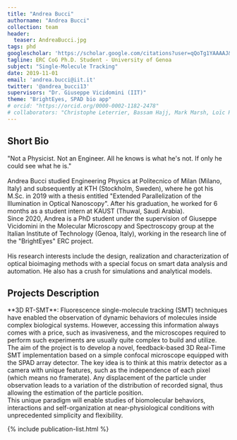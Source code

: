 ```yaml
---
title: "Andrea Bucci"
authorname: "Andrea Bucci"
collection: team
header:
  teaser: AndreaBucci.jpg
tags: phd
googlescholar: 'https://scholar.google.com/citations?user=qQoTg1YAAAAJ&hl=it'
tagline: ERC CoG Ph.D. Student - University of Genoa
subject: "Single-Molecule Tracking"
date: 2019-11-01
email: 'andrea.bucci@iit.it'
twitter: '@andrea_bucci13'
supervisors: "Dr. Giuseppe Vicidomini (IIT)"
theme: "BrightEyes, SPAD bio app"
# orcid: "https://orcid.org/0000-0002-1182-2478"
# collaborators: "Christophe Leterrier, Bassam Hajj, Mark Marsh, Loïc Royer, Joe Grove"
---
```


<h2>Short Bio</h2>
"Not a Physicist. Not an Engineer. All he knows is what he's not. If only he could see what he is." <br/><br/>
Andrea Bucci studied Engineering Physics at Politecnico of Milan (Milano, Italy) and subsequently at KTH (Stockholm, Sweden), where he got his M.Sc. in 2019 with a thesis entitled "Extended Parallelization of the Illumination in Optical Nanoscopy". After his graduation, he worked for 6 months as a student intern at KAUST (Thuwal, Saudi Arabia).<br/>  
Since 2020, Andrea is a PhD student under the supervision of Giuseppe Vicidomini in the Molecular Microscopy and Spectroscopy group at the Italian Institute of Technology (Genoa, Italy), working in the research line of the "BrightEyes" ERC project. <br/><br/>
His research interests include the design, realization and characterization of optical bioimaging methods with a special focus on smart data analysis and automation. He also has a crush for simulations and analytical models.

<h2>Projects Description</h2>
**3D RT-SMT**:
Fluorescence single-molecule tracking (SMT) techniques have enabled the observation of dynamic behaviors of molecules inside complex biological systems. However, accessing this information always comes with a price, such as invasiveness, and the microscopes required to perform such experiments are usually quite complex to build and utilize.<br/>
The aim of the project is to develop a novel, feedback-based 3D Real-Time SMT implementation based on a simple confocal microscope equipped with the SPAD array detector. The key idea is to think at this matrix detector as a camera with unique features, such as the independence of each pixel (which means no framerate). Any displacement of the particle under observation leads to a variation of the distribution of recorded signal, thus allowing the estimation of the particle position.<br/>
This unique paradigm will enable studies of biomolecular behaviors, interactions and self-organization at near-physiological conditions with unprecedented simplicity and flexibility.

<!---{% include author-research-themes.html %}--->
<!---{% include team-member-collaborators.html %}--->
{% include publication-list.html %}

